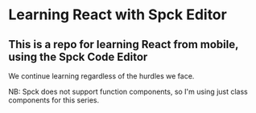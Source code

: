 # Learning React with Spck Editor

## This is a repo for learning React from mobile, using the Spck Code Editor

We continue learning regardless of the hurdles we face.

NB: Spck does not support function components, so I'm using just class components for this series.